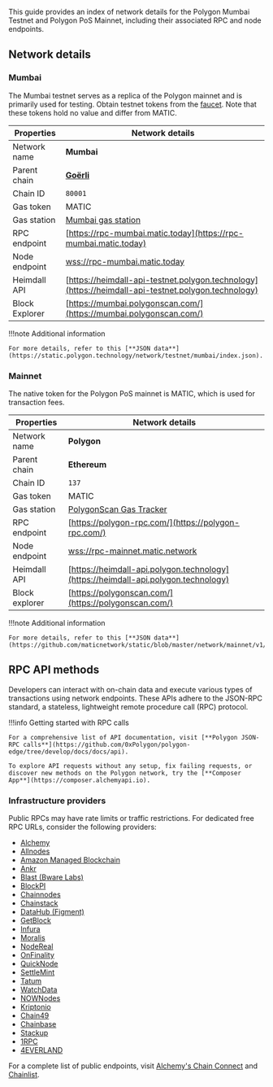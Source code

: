 This guide provides an index of network details for the Polygon Mumbai Testnet and Polygon PoS Mainnet, including their associated RPC and node endpoints.

## Network details

### Mumbai

The Mumbai testnet serves as a replica of the Polygon mainnet and is primarily used for testing. Obtain testnet tokens from the [faucet](https://faucet.polygon.technology/). Note that these tokens hold no value and differ from MATIC.

| Properties       | Network details                                                                                     |
| ---------------- | -------------------------------------------------------------------------------------------------- |
| Network name     | **Mumbai**                                                                                          |
| Parent chain     | **[Goërli](https://goerli.net/)**                                                                   |
| Chain ID         | `80001`                                                                                            |
| Gas token        | MATIC                                                                                  |
| Gas station      | [Mumbai gas station](https://gasstation-testnet.polygon.technology/v2)                                       |
| RPC endpoint     | [https://rpc-mumbai.matic.today](https://rpc-mumbai.matic.today)                                     |
| Node endpoint    | [wss://rpc-mumbai.matic.today](wss://rpc-mumbai.matic.today)                                        |
| Heimdall API     | [https://heimdall-api-testnet.polygon.technology](https://heimdall-api-testnet.polygon.technology)   |
| Block Explorer   | [https://mumbai.polygonscan.com/](https://mumbai.polygonscan.com/)                                   |

!!!note
    Additional information

    For more details, refer to this [**JSON data**](https://static.polygon.technology/network/testnet/mumbai/index.json).


### Mainnet

The native token for the Polygon PoS mainnet is MATIC, which is used for transaction fees.

| Properties       | Network details                                                                                     |
| ---------------- | -------------------------------------------------------------------------------------------------- |
| Network name     | **Polygon**                                                                                         |
| Parent chain     | **Ethereum**                                                                                        |
| Chain ID         | `137`                                                                                               |
| Gas token        | MATIC                                                                                               |
| Gas station      | [PolygonScan Gas Tracker](https://polygonscan.com/gastracker)                                        |
| RPC endpoint     | [https://polygon-rpc.com/](https://polygon-rpc.com/)                                                |
| Node endpoint    | [wss://rpc-mainnet.matic.network](wss://rpc-mainnet.matic.network)                                  |
| Heimdall API     | [https://heimdall-api.polygon.technology](https://heimdall-api.polygon.technology)                   |
| Block explorer   | [https://polygonscan.com/](https://polygonscan.com/)                                                 |

!!!note
    Additional information

    For more details, refer to this [**JSON data**](https://github.com/maticnetwork/static/blob/master/network/mainnet/v1/index.json).


</TabItem>
</Tabs>

## RPC API methods

Developers can interact with on-chain data and execute various types of transactions using network endpoints. These APIs adhere to the JSON-RPC standard, a stateless, lightweight remote procedure call (RPC) protocol.

!!!info
    Getting started with RPC calls

    For a comprehensive list of API documentation, visit [**Polygon JSON-RPC calls**](https://github.com/0xPolygon/polygon-edge/tree/develop/docs/docs/api).

    To explore API requests without any setup, fix failing requests, or discover new methods on the Polygon network, try the [**Composer App**](https://composer.alchemyapi.io).


### Infrastructure providers

Public RPCs may have rate limits or traffic restrictions. For dedicated free RPC URLs, consider the following providers:

- [Alchemy](https://www.alchemy.com/)
- [Allnodes](https://polygon.publicnode.com)
- [Amazon Managed Blockchain](https://aws.amazon.com/managed-blockchain/)
- [Ankr](https://www.ankr.com/)
- [Blast (Bware Labs)](https://blastapi.io/)
- [BlockPI](https://blockpi.io/)
- [Chainnodes](https://www.chainnodes.org/)
- [Chainstack](https://chainstack.com/build-better-with-polygon/)
- [DataHub (Figment)](https://datahub.figment.io)
- [GetBlock](https://getblock.io/en/)
- [Infura](https://infura.io)
- [Moralis](https://moralis.io)
- [NodeReal](https://nodereal.io)
- [OnFinality](https://onfinality.io/)
- [QuickNode](https://www.quicknode.com/chains/matic)
- [SettleMint](https://docs.settlemint.com/docs/polygon-connect-to-a-node)
- [Tatum](https://tatum.io/)
- [WatchData](https://docs.watchdata.io/blockchain-apis/polygon-api)
- [NOWNodes](https://nownodes.io/nodes/polygon-matic)
- [Kriptonio](https://kriptonio.com/)
- [Chain49](https://chain49.com/)
- [Chainbase](https://chainbase.com/)
- [Stackup](https://www.stackup.sh/)
- [1RPC](https://1rpc.io/)
- [4EVERLAND](https://docs.4everland.org/rpc-beta/polygon)

For a complete list of public endpoints, visit [Alchemy's Chain Connect](https://www.alchemy.com/chain-connect/chain/polygon-pos) and [Chainlist](https://chainlist.org/?search=Polygon+Mainnet).
